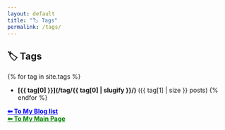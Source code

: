 ```yaml
---
layout: default
title: "🏷️ Tags"
permalink: /tags/
---
```


## 🏷️ Tags  

{% for tag in site.tags %}
  - **[{{ tag[0] }}](/tag/{{ tag[0] | slugify }}/)** ({{ tag[1] | size }} posts)
{% endfor %}


<a href="{{ site.baseurl }}/blog/" style="color:blue;">
  <strong>⬅ To My Blog list</strong>
</a>
<br>
<a href="{{ site.baseurl }}/" style="color:green">
  <strong>⬅ To My Main Page</strong>
</a>